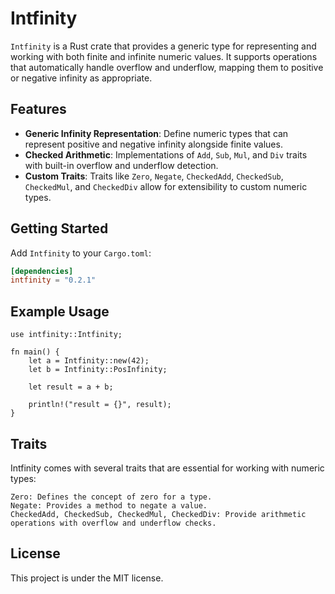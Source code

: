 # Intfinity

`Intfinity` is a Rust crate that provides a generic type for representing and working with both finite and infinite numeric values. It supports operations that automatically handle overflow and underflow, mapping them to positive or negative infinity as appropriate.

## Features

- **Generic Infinity Representation**: Define numeric types that can represent positive and negative infinity alongside finite values.
- **Checked Arithmetic**: Implementations of `Add`, `Sub`, `Mul`, and `Div` traits with built-in overflow and underflow detection.
- **Custom Traits**: Traits like `Zero`, `Negate`, `CheckedAdd`, `CheckedSub`, `CheckedMul`, and `CheckedDiv` allow for extensibility to custom numeric types.

## Getting Started

Add `Intfinity` to your `Cargo.toml`:

```toml
[dependencies]
intfinity = "0.2.1"
```

## Example Usage
```
use intfinity::Intfinity;

fn main() {
    let a = Intfinity::new(42);
    let b = Intfinity::PosInfinity;
    
    let result = a + b;
    
    println!("result = {}", result);
}
```

## Traits

Intfinity comes with several traits that are essential for working with numeric types:

    Zero: Defines the concept of zero for a type.
    Negate: Provides a method to negate a value.
    CheckedAdd, CheckedSub, CheckedMul, CheckedDiv: Provide arithmetic operations with overflow and underflow checks.

## License
This project is under the MIT license.


